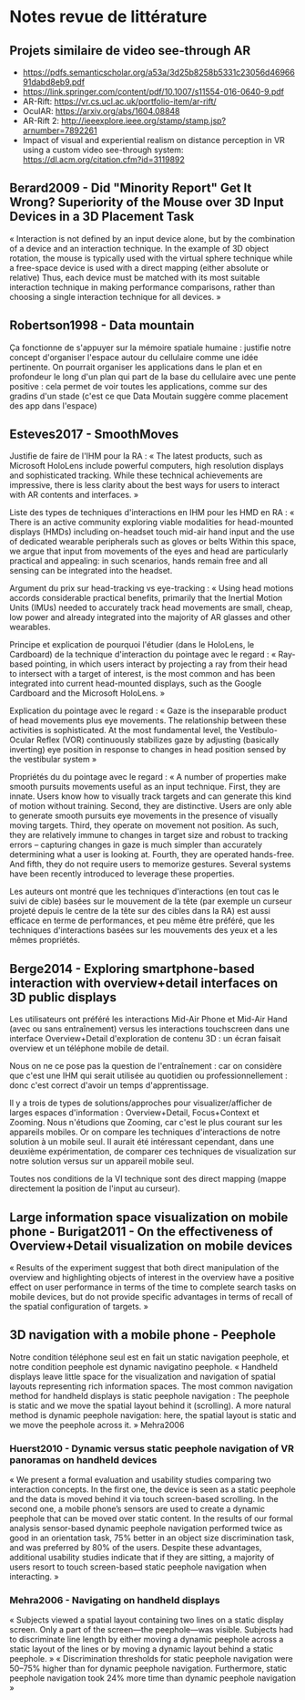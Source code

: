 # Notes revue de littérature

## Projets similaire de video see-through AR

- https://pdfs.semanticscholar.org/a53a/3d25b8258b5331c23056d4696691dabd8eb9.pdf
- https://link.springer.com/content/pdf/10.1007/s11554-016-0640-9.pdf
- AR-Rift: https://vr.cs.ucl.ac.uk/portfolio-item/ar-rift/
- OculAR: https://arxiv.org/abs/1604.08848
- AR-Rift 2: http://ieeexplore.ieee.org/stamp/stamp.jsp?arnumber=7892261
- Impact of visual and experiential realism on distance perception in VR using a custom video see-through system: https://dl.acm.org/citation.cfm?id=3119892

## Berard2009 - Did \"Minority Report\" Get It Wrong? Superiority of the Mouse over 3D Input Devices in a 3D Placement Task

« Interaction is not defined by an input device alone, but by the combination of a device and an interaction technique. In the example of 3D object rotation, the mouse is typically used with the virtual sphere technique while a free-space device is used with a direct mapping (either absolute or relative) Thus, each device must be matched with its most suitable interaction technique in making performance comparisons, rather than choosing a single interaction technique for all devices. »

## Robertson1998 - Data mountain

Ça fonctionne de s'appuyer sur la mémoire spatiale humaine : justifie notre concept d'organiser l'espace autour du cellulaire comme une idée pertinente. On pourrait organiser les applications dans le plan et en profondeur le long d'un plan qui part de la base du cellulaire avec une pente positive : cela permet de voir toutes les applications, comme sur des gradins d'un stade (c'est ce que Data Moutain suggère comme placement des app dans l'espace)

## Esteves2017 - SmoothMoves

Justifie de faire de l'IHM pour la RA : « The latest products, such as Microsoft HoloLens include powerful computers, high resolution displays and sophisticated tracking. While these technical achievements are impressive, there is less clarity about the best ways for users to interact with AR contents and interfaces. »

Liste des types de techniques d'interactions en IHM pour les HMD en RA : « There is an active community exploring viable modalities for head-mounted displays (HMDs) including on-headset touch mid-air hand input and the use of dedicated wearable peripherals such as gloves or belts Within this space, we argue that input from movements of the eyes and head are particularly practical and appealing: in such scenarios, hands remain free and all sensing can be integrated into the headset.

Argument du prix sur head-tracking vs eye-tracking : « Using head motions accords considerable practical benefits, primarily that the Inertial Motion Units (IMUs) needed to accurately track head movements are small, cheap, low power and already integrated into the majority of AR glasses and other wearables.

Principe et explication de pourquoi l'étudier (dans le HoloLens, le Cardboard) de la technique d'interaction du pointage avec le regard : « Ray-based pointing, in which users interact by projecting a ray from their head to intersect with a target of interest, is the most common and has been integrated into current head-mounted displays, such as the Google Cardboard and the Microsoft HoloLens. »

Explication du pointage avec le regard : « Gaze is the inseparable product of head movements plus eye movements. The relationship between these activities is sophisticated. At the most fundamental level, the Vestibulo-Ocular Reflex (VOR) continuously stabilizes gaze by adjusting (basically inverting) eye position in response to changes in head position sensed by the vestibular system »

Propriétés du du pointage avec le regard : « A number of properties make smooth pursuits movements useful as an input technique. First, they are innate. Users know how to visually track targets and can generate this kind of motion without training. Second, they are distinctive. Users are only able to generate smooth pursuits eye movements in the presence of visually moving targets. Third, they operate on movement not position. As such, they are relatively immune to changes in target size and robust to tracking errors – capturing changes in gaze is much simpler than accurately determining what a user is looking at. Fourth, they are operated hands-free. And fifth, they do not require users to memorize gestures. Several systems have been recently introduced to leverage these properties.

Les auteurs ont montré que les techniques d'interactions (en tout cas le suivi de cible) basées sur le mouvement de la tête (par exemple un curseur projeté depuis le centre de la tête sur des cibles dans la RA) est aussi efficace en terme de performances, et peu même être préféré, que les techniques d'interactions basées sur les mouvements des yeux et a les mêmes propriétés.

## Berge2014 - Exploring smartphone-based interaction with overview+detail interfaces on 3D public displays

Les utilisateurs ont préféré les interactions Mid-Air Phone et Mid-Air Hand (avec ou sans entraînement) versus les interactions touchscreen dans une interface Overview+Detail d'exploration de contenu 3D : un écran faisait overview et un téléphone mobile de detail.

Nous on ne ce pose pas la question de l'entraînement : car on considère que c'est une IHM qui serait utilisée au quotidien ou professionnellement : donc c'est correct d'avoir un temps d'apprentissage.

Il y a trois de types de solutions/approches pour visualizer/afficher de larges espaces d'information : Overview+Detail, Focus+Context et Zooming. Nous n'étudions que Zooming, car c'est le plus courant sur les appareils mobiles. Or on compare les techniques d'interactions de notre solution à un mobile seul. Il aurait été intéressant cependant, dans une deuxième expérimentation, de comparer ces techniques de visualization sur notre solution versus sur un appareil mobile seul.

Toutes nos conditions de la VI technique sont des direct mapping (mappe directement la position de l'input au curseur).

## Large information space visualization on mobile phone - Burigat2011 - On the effectiveness of Overview+Detail visualization on mobile devices

« Results of the experiment suggest that both direct manipulation of the overview and highlighting objects of interest in the overview have a positive effect on user performance in terms of the time to complete search tasks on mobile devices, but do not provide specific advantages in terms of recall of the spatial configuration of targets. »

## 3D navigation with a mobile phone - Peephole

Notre condition téléphone seul est en fait un static navigation peephole, et notre condition peephole est dynamic navigatino peephole.
« Handheld displays leave little space for the visualization and navigation of spatial layouts representing rich information spaces. The most common navigation method for handheld displays is static peephole navigation : The peephole is static and we move the spatial layout behind it (scrolling). A more natural method is dynamic peephole navigation: here, the spatial layout is static and we move the peephole across it. » Mehra2006

### Huerst2010 - Dynamic versus static peephole navigation of VR panoramas on handheld devices

« We present a formal evaluation and usability studies comparing two interaction concepts. In the first one, the device is seen as a static peephole and the data is moved behind it via touch screen-based scrolling. In the second one, a mobile phone’s sensors are used to create a dynamic peephole that can be moved over static content. In the results of our formal analysis sensor-based dynamic peephole navigation performed twice as good in an orientation task, 75\% better in an object size discrimination task, and was preferred by 80\% of the users. Despite these advantages, additional usability studies indicate that if they are sitting, a majority of users resort to touch screen-based static peephole navigation when interacting. »

### Mehra2006 - Navigating on handheld displays

« Subjects viewed a spatial layout containing two lines on a static display screen. Only a part of the screen—the peephole—was visible. Subjects had to discriminate line length by either moving a dynamic peephole across a static layout of the lines or by moving a dynamic layout behind a static peephole. »
« Discrimination thresholds for static peephole navigation were 50–75\% higher than for dynamic peephole navigation. Furthermore, static peephole navigation took 24\% more time than dynamic peephole navigation »